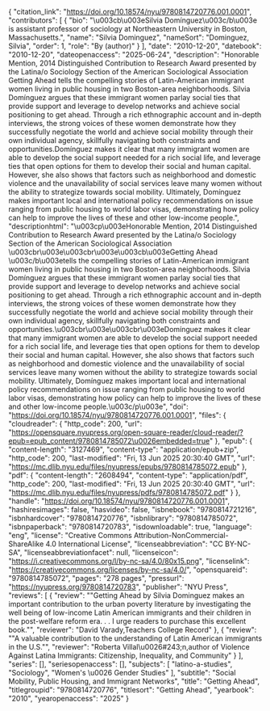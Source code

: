 {
   "citation_link": "https://doi.org/10.18574/nyu/9780814720776.001.0001",
   "contributors": [
     {
       "bio": "\u003cb\u003eSilvia Domínguez\u003c/b\u003e is assistant professor of sociology at Northeastern University in Boston, Massachusetts.",
       "name": "Silvia Dominguez",
       "nameSort": "Dominguez, Silvia",
       "order": 1,
       "role": "By (author)"
     }
   ],
   "date": "2010-12-20",
   "datebook": "2010-12-20",
   "dateopenaccess": "2025-06-24",
   "description": "Honorable Mention, 2014 Distinguished Contribution to Research Award presented by the Latina/o Sociology Section of the American Sociological Association Getting Ahead tells the compelling stories of Latin-American immigrant women living in public housing in two Boston-area neighborhoods. Silvia Domínguez argues that these immigrant women parlay social ties that provide support and leverage to develop networks and achieve social positioning to get ahead. Through a rich ethnographic account and in-depth interviews, the strong voices of these women demonstrate how they successfully negotiate the world and achieve social mobility through their own individual agency, skillfully navigating both constraints and opportunities.Domínguez makes it clear that many immigrant women are able to develop the social support needed for a rich social life, and leverage ties that open options for them to develop their social and human capital. However, she also shows that factors such as neighborhood and domestic violence and the unavailability of social services leave many women without the ability to strategize towards social mobility. Ultimately, Domínguez makes important local and international policy recommendations on issue ranging from public housing to world labor visas, demonstrating how policy can help to improve the lives of these and other low-income people.",
   "descriptionhtml": "\u003cp\u003eHonorable Mention, 2014 Distinguished Contribution to Research Award presented by the Latina/o Sociology Section of the American Sociological Association \u003cbr\u003e\u003cbr\u003e\u003cb\u003eGetting Ahead \u003c/b\u003etells the compelling stories of Latin-American immigrant women living in public housing in two Boston-area neighborhoods. Silvia Domínguez argues that these immigrant women parlay social ties that provide support and leverage to develop networks and achieve social positioning to get ahead. Through a rich ethnographic account and in-depth interviews, the strong voices of these women demonstrate how they successfully negotiate the world and achieve social mobility through their own individual agency, skillfully navigating both constraints and opportunities.\u003cbr\u003e\u003cbr\u003eDomínguez makes it clear that many immigrant women are able to develop the social support needed for a rich social life, and leverage ties that open options for them to develop their social and human capital. However, she also shows that factors such as neighborhood and domestic violence and the unavailability of social services leave many women without the ability to strategize towards social mobility. Ultimately, Domínguez makes important local and international policy recommendations on issue ranging from public housing to world labor visas, demonstrating how policy can help to improve the lives of these and other low-income people.\u003c/p\u003e",
   "doi": "https://doi.org/10.18574/nyu/9780814720776.001.0001",
   "files": {
     "cloudreader": {
       "http_code": 200,
       "url": "https://opensquare.nyupress.org/open-square-reader/cloud-reader/?epub=epub_content/9780814785072\u0026embedded=true"
     },
     "epub": {
       "content-length": "3127469",
       "content-type": "application/epub+zip",
       "http_code": 200,
       "last-modified": "Fri, 13 Jun 2025 20:30:40 GMT",
       "url": "https://mc.dlib.nyu.edu/files/nyupress/epubs/9780814785072.epub"
     },
     "pdf": {
       "content-length": "2608494",
       "content-type": "application/pdf",
       "http_code": 200,
       "last-modified": "Fri, 13 Jun 2025 20:30:40 GMT",
       "url": "https://mc.dlib.nyu.edu/files/nyupress/pdfs/9780814785072.pdf"
     }
   },
   "handle": "https://doi.org/10.18574/nyu/9780814720776.001.0001",
   "hashiresimages": false,
   "hasvideo": false,
   "isbnebook": "9780814721216",
   "isbnhardcover": "9780814720776",
   "isbnlibrary": "9780814785072",
   "isbnpaperback": "9780814720783",
   "isdownloadable": true,
   "language": "eng",
   "license": "Creative Commons Attribution-NonCommercial-ShareAlike 4.0 International License",
   "licenseabbreviation": "CC BY-NC-SA",
   "licenseabbreviationfacet": null,
   "licenseicon": "https://i.creativecommons.org/l/by-nc-sa/4.0/80x15.png",
   "licenselink": "https://creativecommons.org/licenses/by-nc-sa/4.0/",
   "opensquareid": "9780814785072",
   "pages": "278 pages",
   "pressurl": "https://nyupress.org/9780814720783",
   "publisher": "NYU Press",
   "reviews": [
     {
       "review": "\"Getting Ahead by Silvia Dominguez makes an important contribution to the urban poverty literature by investigating the well being of low-income Latin American immigrants and their children in the post-welfare reform era. . . I urge readers to purchase this excellent book.\"",
       "reviewer": "David Varady,Teachers College Record"
     },
     {
       "review": "\"A valuable contribution to the understanding of Latin American immigrants in the U.S.\"",
       "reviewer": "Roberta Villal\u0026#243;n,author of Violence Against Latina Immigrants: Citizenship, Inequality, and Community"
     }
   ],
   "series": [],
   "seriesopenaccess": [],
   "subjects": [
     "latino-a-studies",
     "Sociology",
     "Women's \u0026 Gender Studies"
   ],
   "subtitle": "Social Mobility, Public Housing, and Immigrant Networks",
   "title": "Getting Ahead",
   "titlegroupid": "9780814720776",
   "titlesort": "Getting Ahead",
   "yearbook": "2010",
   "yearopenaccess": "2025"
 }
